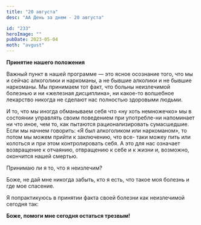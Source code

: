 ```yaml
---
title: "20 августа"
desc: "АА День за днем - 20 августа"

id: "233"
heroImage: ""
pubDate: 2023-05-04
moth: "avgust"
---
```


**Принятие нашего положения**

Важный пункт в нашей программе — это ясное осознание того, что мы и сейчас
алкоголики и наркоманы, а не бывшие алколики и не бывшие наркоманы. Мы
принимаем тот факт, что больны неизлечимой болезнью и ни «железная
дисциплина», ни какое-то волшебное лекарство никогда не сделают нас полностью
здоровыми людьми.

И то, что мы иногда обманываем себя что «ну хоть немножечко» мы в состоянии
управлять своим поведением при употребле-ни напоминает ни что иное, чем то,
как пытаются рационализировать сумасшедшие. Если мы начнем говорить: «Я был
алкоголиком или наркоманом», то потом мы можем прийти к заключению, что все-
таки можеу пить или колоться и при этом контролировать себя. А это для нас
означает возвращение к отчаянию, отвращению к себе и к жизни и, возможно,
окончится нашей смертью.

Принимаю ли я то, что я неизлечим?

Боже, не дай мне никогда забыть, кто я есть, что такое моя болезнь и где мое
спасение.

Я попрактикуюсь в принятии факта своей болезни как неизлечимой сегодня так:

**Боже, помоги мне сегодня остаться трезвым!**
